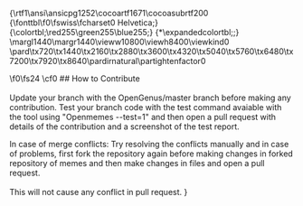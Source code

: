 {\rtf1\ansi\ansicpg1252\cocoartf1671\cocoasubrtf200
{\fonttbl\f0\fswiss\fcharset0 Helvetica;}
{\colortbl;\red255\green255\blue255;}
{\*\expandedcolortbl;;}
\margl1440\margr1440\vieww10800\viewh8400\viewkind0
\pard\tx720\tx1440\tx2160\tx2880\tx3600\tx4320\tx5040\tx5760\tx6480\tx7200\tx7920\tx8640\pardirnatural\partightenfactor0

\f0\fs24 \cf0 ## How to Contribute\
\
Update your branch with the OpenGenus/master branch before making any contribution. Test your branch code with the test command avaiable with the tool using "Openmemes --test=1" and then open a pull request with details of the contribution and a screenshot of the test report.

In case of merge conflicts:
Try resolving the conflicts manually and in case of problems, first fork the repository again before making changes in forked repository of memes and then make changes in files and open a pull request.\
\
This will not cause any conflict in pull request. }
